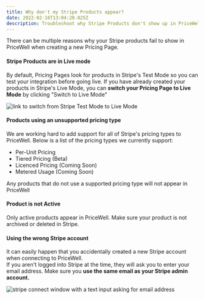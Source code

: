```yaml
---
title: Why don't my Stripe Products appear?
date: 2022-02-16T13:04:20.025Z
description: Troubleshoot why Stripe Products don't show up in PriceWell
---
```

There can be multiple reasons why your Stripe products fail to show in PriceWell when creating a new Pricing Page.

#### Stripe Products are in Live mode

By default, Pricing Pages look for products in Stripe's Test Mode so you can test your integration before going live. If you have already created your products in Stripe's Live Mode, you can **switch your Pricing Page to Live Mode** by clicking "Switch to Live Mode"

![link to switch from Stripe Test Mode to Live Mode](/img/switch_to_live_mode.png)



#### Products using an unsupported pricing type

We are working hard to add support for all of Stripe's pricing types to PriceWell. Below is a list of the pricing types we currently support:

* Per-Unit Pricing
* Tiered Pricing (Beta)
* Licenced Pricing (Coming Soon)
* Metered Usage (Coming Soon)

Any products that do not use a supported pricing type will not appear in PriceWell



#### Product is not Active

Only active products appear in PriceWell. Make sure your product is not archived or deleted in Stripe.



#### Using the wrong Stripe account

It can easily happen that you accidentally created a new Stripe account when connecting to PriceWell. \
If you aren't logged into Stripe at the time, they will ask you to enter your email address. Make sure you **use the same email as your Stripe admin account.**

![stripe connect window with a text input asking for email address](/img/stripe-connect-step1.png)